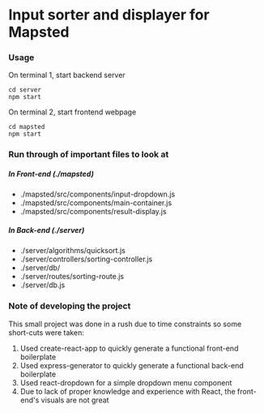 # Input sorter and displayer for Mapsted

### Usage
On terminal 1, start backend server
```
cd server
npm start
```
On terminal 2, start frontend webpage
```
cd mapsted
npm start
```

### Run through of important files to look at

##### In Front-end (./mapsted)

- ./mapsted/src/components/input-dropdown.js
- ./mapsted/src/components/main-container.js
- ./mapsted/src/components/result-display.js

##### In Back-end (./server)

- ./server/algorithms/quicksort.js
- ./server/controllers/sorting-controller.js
- ./server/db/
- ./server/routes/sorting-route.js
- ./server/db.js

### Note of developing the project

This small project was done in a rush due to time constraints so some short-cuts were taken:

1. Used create-react-app to quickly generate a functional front-end boilerplate
2. Used express-generator to quickly generate a functional back-end boilerplate
3. Used react-dropdown for a simple dropdown menu component
4. Due to lack of proper knowledge and experience with React, the front-end's visuals are not great
